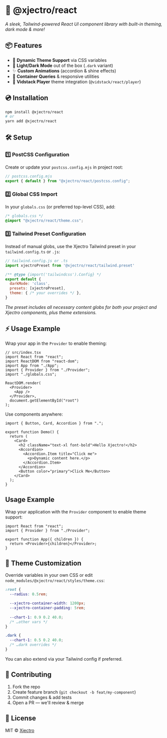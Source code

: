 # 🚀 **@xjectro/react**

_A sleek, Tailwind-powered React UI component library with built-in theming, dark mode & more!_

## 📦 Features

* 🎨 **Dynamic Theme Support** via CSS variables
* 🌙 **Light/Dark Mode** out of the box (`.dark` variant)
* ✨ **Custom Animations** (accordion & shine effects)
* 📐 **Container Queries** & responsive utilities
* 🎥 **Vidstack Player** theme integration (`@vidstack/react/player`)

## 💿 Installation

```bash
npm install @xjectro/react
# or
yarn add @xjectro/react
```

## 🛠️ Setup

### 1️⃣ PostCSS Configuration
Create or update your `postcss.config.mjs` in project root:
```js
// postcss.config.mjs
export { default } from "@xjectro/react/postcss.config";
```

### 2️⃣ Global CSS Import
In your `globals.css` (or preferred top-level CSS), add:
```css
/* globals.css */
@import "@xjectro/react/theme.css";
```

### 3️⃣ Tailwind Preset Configuration
Instead of manual globs, use the Xjectro Tailwind preset in your `tailwind.config.ts` or `.js`:
```js
// tailwind.config.js or .ts
import xjectroPreset from '@xjectro/react/tailwind.preset'

/** @type {import('tailwindcss').Config} */
export default {
  darkMode: 'class',
  presets: [xjectroPreset],
  theme: { /* your overrides */ },
}
```
_The preset includes all necessary content globs for both your project and Xjectro components, plus theme extensions._

## ⚡ Usage Example
Wrap your app in the `Provider` to enable theming:
```tsx
// src/index.tsx
import React from "react";
import ReactDOM from "react-dom";
import App from "./App";
import { Provider } from "./Provider";
import "./globals.css";

ReactDOM.render(
  <Provider>
    <App />
  </Provider>,
  document.getElementById("root")
);
```

Use components anywhere:
```tsx
import { Button, Card, Accordion } from ".";

export function Demo() {
  return (
    <Card>
      <h2 className="text-xl font-bold">Hello Xjectro!</h2>
      <Accordion>
        <Accordion.Item title="Click me">
          <p>Dynamic content here.</p>
        </Accordion.Item>
      </Accordion>
      <Button color="primary">Click Me</Button>
    </Card>
  );
}
```

## Usage Example

Wrap your application with the `Provider` component to enable theme support:

```tsx
import React from "react";
import { Provider } from "./Provider";

export function App({ children }) {
  return <Provider>{children}</Provider>;
}
```

## 🎨 Theme Customization

Override variables in your own CSS or edit `node_modules/@xjectro/react/styles/theme.css`:
```css
:root {
  --radius: 0.5rem;

  --xjectro-container-width: 1200px;
  --xjectro-container-padding: 5rem;
  
  --chart-1: 0.9 0.2 40.0;
  /* …other vars */
}

.dark {
  --chart-1: 0.5 0.2 40.0;
  /* …dark overrides */
}
```
You can also extend via your Tailwind config if preferred.

## 🤝 Contributing
1. Fork the repo
2. Create feature branch (`git checkout -b feat/my-component`)
3. Commit changes & add tests
4. Open a PR — we'll review & merge

## 📜 License
MIT © [Xjectro](https://github.com/Xjectro)
